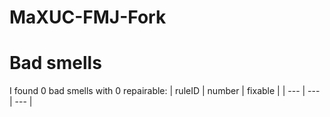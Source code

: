 # MaXUC-FMJ-Fork 
 
# Bad smells
I found 0 bad smells with 0 repairable:
| ruleID | number | fixable |
| --- | --- | --- |
